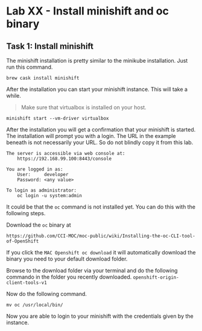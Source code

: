 # Lab XX - Install minishift and oc binary

## Task 1: Install minishift

The minishift installation is pretty similar to the minikube installation.
Just run this command.

```
brew cask install minishift
```

After the installation you can start your minishift instance. This will take
a while.
> Make sure that virtualbox is installed on your host.

```
minishift start --vm-driver virtualbox
```

After the installation you will get a confirmation that your minishift is started.
The installation will prompt you with a login. The URL in the example beneath is
not necessarily your URL. So do not blindly copy it from this lab.

```
The server is accessible via web console at:
    https://192.168.99.100:8443/console

You are logged in as:
    User:     developer
    Password: <any value>

To login as administrator:
    oc login -u system:admin
```

It could be that the `oc` command is not installed yet. You can do this with the
following steps.

Download the `oc` binary at

```
https://github.com/CCI-MOC/moc-public/wiki/Installing-the-oc-CLI-tool-of-OpenShift
```

If you click the `MAC Openshift oc download` it will automatically download the
binary you need to your default download folder.

Browse to the download folder via your terminal and do the following commando in
the folder you recently downloaded. `openshift-origin-client-tools-v1`

Now do the following command.

```
mv oc /usr/local/bin/
```

Now you are able to login to your minishift with the credentials given by the
instance.

